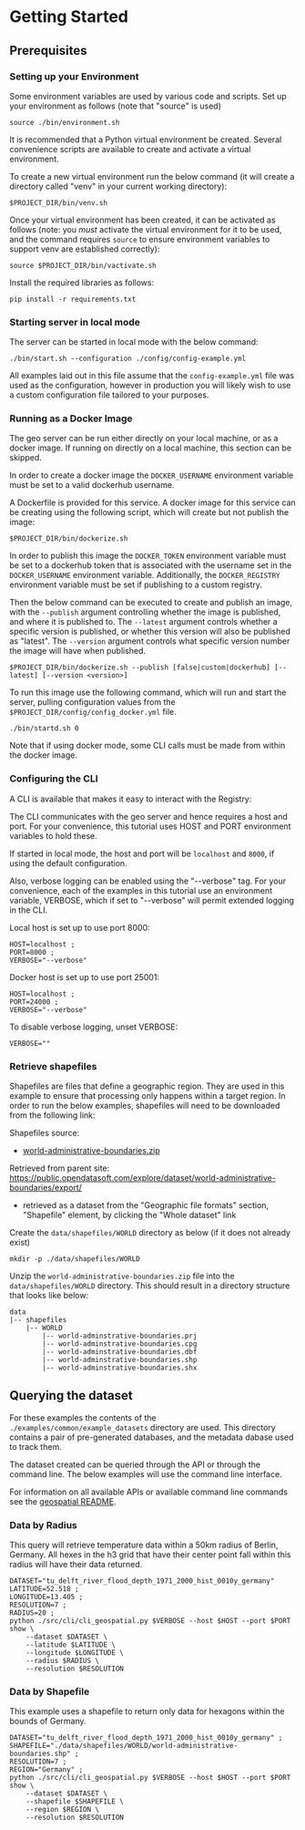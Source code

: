 # Getting Started

## Prerequisites

### Setting up your Environment

Some environment variables are used by various code and scripts.
Set up your environment as follows (note that "source" is used)
~~~~
source ./bin/environment.sh
~~~~

It is recommended that a Python virtual environment be created.
Several convenience scripts are available to create and activate
a virtual environment.

To create a new virtual environment run the below command
(it will create a directory called "venv" in your current working directory):
~~~~
$PROJECT_DIR/bin/venv.sh
~~~~

Once your virtual environment has been created, it can be activated
as follows (note: you *must* activate the virtual environment
for it to be used, and the command requires `source` to ensure
environment variables to support venv are established correctly):
~~~~
source $PROJECT_DIR/bin/vactivate.sh
~~~~

Install the required libraries as follows:
~~~~
pip install -r requirements.txt
~~~~


### Starting server in local mode

The server can be started in local mode with the below command:

~~~
./bin/start.sh --configuration ./config/config-example.yml
~~~

All examples laid out in this file assume that the `config-example.yml` file
was used as the configuration, however in production you will likely wish to 
use a custom configuration file tailored to your purposes. 

### Running as a Docker Image

The geo server can be run either directly on your local machine, or as a 
docker image. If running on directly on a local machine, this section 
can be skipped.

In order to create a docker image the `DOCKER_USERNAME` environment 
variable must be set to a valid dockerhub username.

A Dockerfile is provided for this service. A docker image for this service can be
creating using the following script, which will create but not publish the image:

```
$PROJECT_DIR/bin/dockerize.sh
```

In order to publish this image the `DOCKER_TOKEN` environment variable
must be set to a dockerhub token that is associated with the username set in the
`DOCKER_USERNAME` environment variable. Additionally, the
`DOCKER_REGISTRY` environment variable must be set if publishing
to a custom registry. 

Then the below command can be executed to create and publish an image,
with the `--publish` argument controlling whether the image is published,
and where it is published to. The `--latest` argument controls whether a
specific version is published, or whether this version will also be published
as "latest". The `--version` argument controls what specific version number
the image will have when published.

```console
$PROJECT_DIR/bin/dockerize.sh --publish [false|custom|dockerhub] [--latest] [--version <version>]
```

To run this image use the following command, which will run
and start the server, pulling configuration values from the 
`$PROJECT_DIR/config/config_docker.yml` file.

```
./bin/startd.sh 0
```

Note that if using docker mode, some CLI calls must be made from
within the docker image.

### Configuring the CLI

A CLI is available that makes it easy to interact
with the Registry:

The CLI communicates with the geo server
and hence requires a host and port. For your convenience,
this tutorial uses HOST and PORT environment variables to hold these.

If started in local mode, the host and port will be `localhost` and `8000`,
if using the default configuration.

Also, verbose logging can be enabled using the "--verbose" tag.
For your convenience, each of the examples in this tutorial
use an environment variable, VERBOSE, which if set to
"--verbose" will permit extended logging in the CLI.

Local host is set up to use port 8000:
~~~~
HOST=localhost ;
PORT=8000 ;
VERBOSE="--verbose"
~~~~

Docker host is set up to use port 25001:
~~~~
HOST=localhost ;
PORT=24000 ;
VERBOSE="--verbose"
~~~~

To disable verbose logging, unset VERBOSE:
~~~~
VERBOSE=""
~~~~


### Retrieve shapefiles

Shapefiles are files that define a geographic region. They are used in this
example to ensure that processing only happens within a target region.
In order to run the below examples, shapefiles will need to be downloaded from
the following link:

Shapefiles source:
- [world-administrative-boundaries.zip][1]

Retrieved from parent site: 
https://public.opendatasoft.com/explore/dataset/world-administrative-boundaries/export/
- retrieved as a dataset from the "Geographic file formats" section,
"Shapefile" element, by clicking the "Whole dataset" link

Create the `data/shapefiles/WORLD` directory as below 
(if it does not already exist)
~~~
mkdir -p ./data/shapefiles/WORLD
~~~

Unzip the `world-administrative-boundaries.zip` file into the
`data/shapefiles/WORLD` directory. This should result in a
directory structure that looks like below:

~~~
data
|-- shapefiles
    |-- WORLD
        |-- world-adminstrative-boundaries.prj
        |-- world-adminstrative-boundaries.cpg
        |-- world-adminstrative-boundaries.dbf
        |-- world-adminstrative-boundaries.shp
        |-- world-adminstrative-boundaries.shx
~~~

## Querying the dataset

For these examples the contents of the
`./examples/common/example_datasets` directory are used. This directory
contains a pair of pre-generated databases, and the metadata dabase used
to track them.

The dataset created can be queried through the API or through the
command line. The below examples will use the command line interface.

For information on all available APIs or available command line commands
see the [geospatial README](/docs/README-geospatial.md).

### Data by Radius

This query will retrieve temperature data within a 50km radius of
Berlin, Germany. All hexes in the h3 grid that have their center point
fall within this radius will have their data returned.

~~~
DATASET="tu_delft_river_flood_depth_1971_2000_hist_0010y_germany"
LATITUDE=52.518 ;
LONGITUDE=13.405 ;
RESOLUTION=7 ;
RADIUS=20 ;
python ./src/cli/cli_geospatial.py $VERBOSE --host $HOST --port $PORT show \
    --dataset $DATASET \
    --latitude $LATITUDE \
    --longitude $LONGITUDE \
    --radius $RADIUS \
    --resolution $RESOLUTION 
~~~

### Data by Shapefile

This example uses a shapefile to return only data for hexagons
within the bounds of Germany.

~~~
DATASET="tu_delft_river_flood_depth_1971_2000_hist_0010y_germany" ;
SHAPEFILE="./data/shapefiles/WORLD/world-administrative-boundaries.shp" ;
RESOLUTION=7 ;
REGION="Germany" ;
python ./src/cli/cli_geospatial.py $VERBOSE --host $HOST --port $PORT show \
    --dataset $DATASET \
    --shapefile $SHAPEFILE \
    --region $REGION \
    --resolution $RESOLUTION 
~~~

[os-geo-h3loader-cli]: https://github.com/os-climate/osc-geo-h3loader-cli
[1]: https://public.opendatasoft.com/api/explore/v2.1/catalog/datasets/world-administrative-boundaries/exports/shp?lang=en&timezone=America%2FNew_York